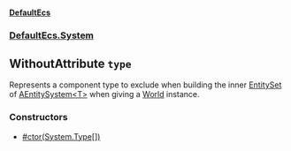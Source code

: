 #### [DefaultEcs](./DefaultEcs.md 'DefaultEcs')
### [DefaultEcs.System](./DefaultEcs.md#DefaultEcs-System 'DefaultEcs.System')
## WithoutAttribute `type`
Represents a component type to exclude when building the inner [EntitySet](./DefaultEcs-EntitySet.md 'DefaultEcs.EntitySet') of [AEntitySystem&lt;T&gt;](./DefaultEcs-System-AEntitySystem-T-.md 'DefaultEcs.System.AEntitySystem&lt;T&gt;') when giving a [World](./DefaultEcs-World.md 'DefaultEcs.World') instance.
### Constructors
- [#ctor(System.Type[])](./DefaultEcs-System-WithoutAttribute--ctor(System-Type--).md 'DefaultEcs.System.WithoutAttribute.#ctor(System.Type[])')
